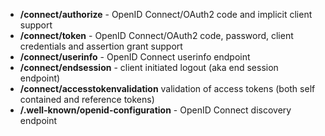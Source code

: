 * **/connect/authorize** - OpenID Connect/OAuth2 code and implicit client support
* **/connect/token** - OpenID Connect/OAuth2 code, password, client credentials and assertion grant support
* **/connect/userinfo** - OpenID Connect userinfo endpoint
* **/connect/endsession** - client initiated logout (aka end session endpoint)
* **/connect/accesstokenvalidation** validation of access tokens (both self contained and reference tokens)
* **/.well-known/openid-configuration** - OpenID Connect discovery endpoint